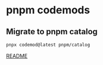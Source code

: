 # pnpm codemods

## Migrate to pnpm catalog
```sh
pnpx codemod@latest pnpm/catalog
```
[README](./catalog/README.md)
